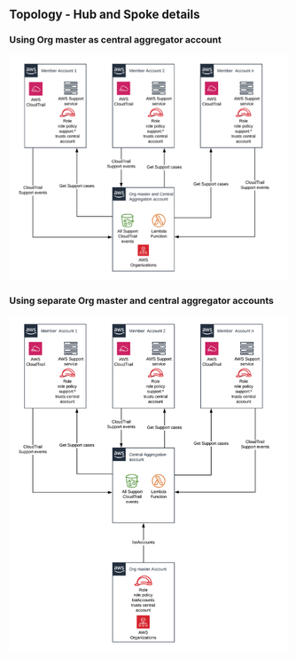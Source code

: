 ## Topology - Hub and Spoke details 
### Using Org master as central aggregator account

![hub&spoke-single-master-aggregator](images/hub-spoke-single-master-aggregator.png)

### Using separate Org master and central aggregator accounts 

![hub&spoke-separate-master-aggregator](images/hub-spoke-separate-master-aggregator.png)  


